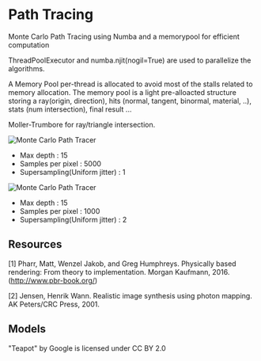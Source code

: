 # Path Tracing
Monte Carlo Path Tracing using Numba and a memorypool for efficient computation

ThreadPoolExecutor and numba.njit(nogil=True) are used to parallelize the algorithms.

A Memory Pool per-thread is allocated to avoid most of the stalls related to memory allocation.
The memory pool is a light pre-alloacted structure storing a ray(origin, direction), hits (normal, tangent, binormal, material, ..), stats (num intersection), final result ... 

Moller-Trumbore for ray/triangle intersection.

![Monte Carlo Path Tracer](https://github.com/vincentbonnetcg/Numerical-Bric-a-Brac/blob/master/path_tracing/output/montecarlo_pathtracer.jpg)

- Max depth : 15
- Samples per pixel : 5000
- Supersampling(Uniform jitter) : 1

![Monte Carlo Path Tracer](https://github.com/vincentbonnetcg/Numerical-Bric-a-Brac/blob/master/path_tracing/output/teapot_pathtracer.jpg)

- Max depth : 15
- Samples per pixel : 1000
- Supersampling(Uniform jitter) : 2

## Resources
[1] Pharr, Matt, Wenzel Jakob, and Greg Humphreys. Physically based rendering: From theory to implementation. Morgan Kaufmann, 2016.
(http://www.pbr-book.org/)

[2] Jensen, Henrik Wann. Realistic image synthesis using photon mapping. AK Peters/CRC Press, 2001.

## Models

"Teapot" by Google is licensed under CC BY 2.0
